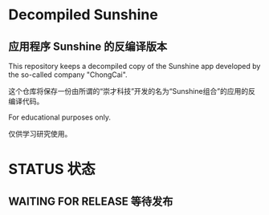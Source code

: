 # Decompiled Sunshine
## 应用程序 Sunshine 的反编译版本

This repository keeps a decompiled copy of the Sunshine app developed by the so-called company "ChongCai".

这个仓库将保存一份由所谓的“崇才科技”开发的名为“Sunshine组合”的应用的反编译代码。

For educational purposes only.

仅供学习研究使用。

# STATUS 状态
## WAITING FOR RELEASE 等待发布
